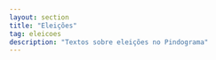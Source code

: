 ```yaml
---
layout: section
title: "Eleições"
tag: eleicoes
description: "Textos sobre eleições no Pindograma"
---
```

